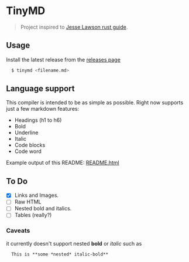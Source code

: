 # TinyMD
> Project inspired to [Jesse Lawson rust guide](https://jesselawson.org/rust/getting-started-with-rust-by-building-a-tiny-markdown-compiler).

## Usage
Install the latest release from the [releases page](https://github.com/rawnly/tinymd/releases/latest)

```sh
  $ tinymd <filename.md>
```

## Language support
This compiler is intended to be as simple as possible. Right now supports just a few markdown features:

- Headings (h1 to h6)
- Bold
- Underline
- Italic
- Code blocks
- Code word

Example output of this README: [README.html](README.html)

## To Do
- [x] Links and Images.
- [ ] Raw HTML
- [ ] Nested bold and italics.
- [ ] Tables (really?)

### Caveats
it currently doesn't support nested **bold** or *italic* such as
```md
  This is **some *nested* italic-bold**
```
